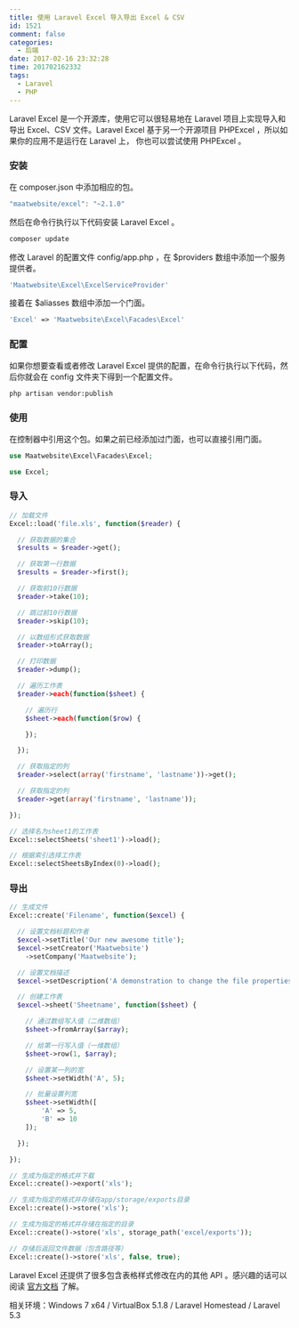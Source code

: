 ```yaml
---
title: 使用 Laravel Excel 导入导出 Excel & CSV
id: 1521
comment: false
categories:
  - 后端
date: 2017-02-16 23:32:28
time: 201702162332
tags:
  - Laravel
  - PHP
---
```


Laravel Excel 是一个开源库，使用它可以很轻易地在 Laravel 项目上实现导入和导出 Excel、CSV 文件。Laravel Excel 基于另一个开源项目 PHPExcel ，所以如果你的应用不是运行在 Laravel 上， 你也可以尝试使用 PHPExcel 。
<!--more-->

### 安装

在 composer.json 中添加相应的包。

``` js
"maatwebsite/excel": "~2.1.0"
```
然后在命令行执行以下代码安装 Laravel Excel 。

``` sh
composer update
```
修改 Laravel 的配置文件 config/app.php ，在 $providers 数组中添加一个服务提供者。

``` php
'Maatwebsite\Excel\ExcelServiceProvider'
```
接着在 $aliasses 数组中添加一个门面。

``` php
'Excel' => 'Maatwebsite\Excel\Facades\Excel'
```

### 配置

如果你想要查看或者修改 Laravel Excel 提供的配置，在命令行执行以下代码，然后你就会在 config 文件夹下得到一个配置文件。

``` sh
php artisan vendor:publish
```

### 使用

在控制器中引用这个包。如果之前已经添加过门面，也可以直接引用门面。

``` php
use Maatwebsite\Excel\Facades\Excel;
```

``` php
use Excel;
```

### 导入


``` php
// 加载文件
Excel::load('file.xls', function($reader) {

  // 获取数据的集合
  $results = $reader->get();

  // 获取第一行数据
  $results = $reader->first();

  // 获取前10行数据
  $reader->take(10);

  // 跳过前10行数据
  $reader->skip(10);

  // 以数组形式获取数据
  $reader->toArray();

  // 打印数据
  $reader->dump();

  // 遍历工作表
  $reader->each(function($sheet) {

    // 遍历行
    $sheet->each(function($row) {

    });

  });

  // 获取指定的列
  $reader->select(array('firstname', 'lastname'))->get();

  // 获取指定的列
  $reader->get(array('firstname', 'lastname'));

});

// 选择名为sheet1的工作表
Excel::selectSheets('sheet1')->load();

// 根据索引选择工作表
Excel::selectSheetsByIndex(0)->load();
```

### 导出


``` php
// 生成文件
Excel::create('Filename', function($excel) {

  // 设置文档标题和作者
  $excel->setTitle('Our new awesome title');
  $excel->setCreator('Maatwebsite')
    ->setCompany('Maatwebsite');

  // 设置文档描述
  $excel->setDescription('A demonstration to change the file properties');

  // 创建工作表
  $excel->sheet('Sheetname', function($sheet) {

    // 通过数组写入值（二维数组）
    $sheet->fromArray($array);

    // 给第一行写入值（一维数组）
    $sheet->row(1, $array);

    // 设置某一列的宽
    $sheet->setWidth('A', 5);

    // 批量设置列宽
    $sheet->setWidth([
        'A' => 5,
        'B' => 10
    ]);

  });

});

// 生成为指定的格式并下载
Excel::create()->export('xls');

// 生成为指定的格式并存储在app/storage/exports目录
Excel::create()->store('xls');

// 生成为指定的格式并存储在指定的目录
Excel::create()->store('xls', storage_path('excel/exports'));

// 存储后返回文件数据（包含路径等）
Excel::create()->store('xls', false, true);
```

Laravel Excel 还提供了很多包含表格样式修改在内的其他 API 。感兴趣的话可以阅读 [官方文档](http://www.maatwebsite.nl/laravel-excel/docs) 了解。

相关环境：Windows 7 x64 / VirtualBox 5.1.8 / Laravel Homestead / Laravel 5.3